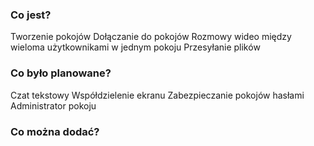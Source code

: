 ### Co jest? ###

Tworzenie pokojów
Dołączanie do pokojów
Rozmowy wideo między wieloma użytkownikami w jednym pokoju
Przesyłanie plików


### Co było planowane? ###

Czat tekstowy
Współdzielenie ekranu
Zabezpieczanie pokojów hasłami
Administrator pokoju


### Co można dodać? ###